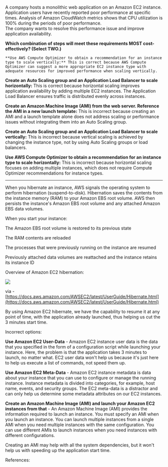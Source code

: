 A company hosts a monolithic web application on an Amazon EC2 instance. Application users have recently reported poor performance at specific times. Analysis of Amazon CloudWatch metrics shows that CPU utilization is 100% during the periods of poor performance.  
The company wants to resolve this performance issue and improve application availability.

**Which combination of steps will meet these requirements MOST cost-effectively? (Select TWO.)**



	**Use AWS Compute Optimizer to obtain a recommendation for an instance type to scale vertically:** This is correct because AWS Compute Optimizer can suggest a more appropriate EC2 instance type with adequate resources for improved performance when scaling vertically.

**Create an Auto Scaling group and an Application Load Balancer to scale horizontally:** This is correct because horizontal scaling improves application availability by adding multiple EC2 instances. The Application Load Balancer ensures traffic is distributed evenly across instances.

**Create an Amazon Machine Image (AMI) from the web server. Reference the AMI in a new launch template:** This is incorrect because creating an AMI and a launch template alone does not address scaling or performance issues without integrating them into an Auto Scaling group.

**Create an Auto Scaling group and an Application Load Balancer to scale vertically:** This is incorrect because vertical scaling is achieved by changing the instance type, not by using Auto Scaling groups or load balancers.

**Use AWS Compute Optimizer to obtain a recommendation for an instance type to scale horizontally:** This is incorrect because horizontal scaling focuses on adding multiple instances, which does not require Compute Optimizer recommendations for instance types.


---



When you hibernate an instance, AWS signals the operating system to perform hibernation (suspend-to-disk). Hibernation saves the contents from the instance memory (RAM) to your Amazon EBS root volume. AWS then persists the instance's Amazon EBS root volume and any attached Amazon EBS data volumes.

When you start your instance:

The Amazon EBS root volume is restored to its previous state

The RAM contents are reloaded

The processes that were previously running on the instance are resumed

Previously attached data volumes are reattached and the instance retains its instance ID

Overview of Amazon EC2 hibernation:

![](https://docs.aws.amazon.com/AWSEC2/latest/UserGuide/images/hibernation-flow.png)

via - [https://docs.aws.amazon.com/AWSEC2/latest/UserGuide/Hibernate.html](https://docs.aws.amazon.com/AWSEC2/latest/UserGuide/Hibernate.html)

By using Amazon EC2 hibernate, we have the capability to resume it at any point of time, with the application already launched, thus helping us cut the 3 minutes start time.

Incorrect options:

**Use Amazon EC2 User-Data** - Amazon EC2 instance user data is the data that you specified in the form of a configuration script while launching your instance. Here, the problem is that the application takes 3 minutes to launch, no matter what. EC2 user data won't help us because it's just here to help us execute a list of commands, not speed them up.

**Use Amazon EC2 Meta-Data** - Amazon EC2 instance metadata is data about your instance that you can use to configure or manage the running instance. Instance metadata is divided into categories, for example, host name, events, and security groups. The EC2 meta-data is a distractor and can only help us determine some metadata attributes on our EC2 instances.

**Create an Amazon Machine Image (AMI) and launch your Amazon EC2 instances from that** - An Amazon Machine Image (AMI) provides the information required to launch an instance. You must specify an AMI when you launch an instance. You can launch multiple instances from a single AMI when you need multiple instances with the same configuration. You can use different AMIs to launch instances when you need instances with different configurations.

Creating an AMI may help with all the system dependencies, but it won't help us with speeding up the application start time.

References: